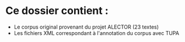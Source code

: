 # Ce dossier contient :
* Le corpus original provenant du projet ALECTOR (23 textes)
* Les fichiers XML correspondant à l'annotation du corpus avec TUPA
